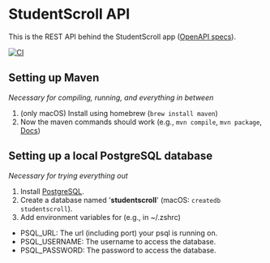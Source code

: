 # StudentScroll API

This is the REST API behind the StudentScroll app ([OpenAPI specs](./openapi.yml)).

[![CI](https://github.com/Leo-Lem/StudentScrollAPI/actions/workflows/maven.yml/badge.svg)](https://github.com/Leo-Lem/StudentScrollAPI/actions/workflows/maven.yml)

## Setting up Maven

_Necessary for compiling, running, and everything in between_

1. (only macOS) Install using homebrew (`brew install maven`)
2. Now the maven commands should work (e.g., `mvn compile`, `mvn package`, [Docs](https://maven.apache.org/guides/getting-started/maven-in-five-minutes.html))

## Setting up a local PostgreSQL database

_Necessary for trying everything out_

1. Install [PostgreSQL](https://www.postgresql.org/download/).
2. Create a database named '**studentscroll**' (macOS: `createdb studentscroll`).
3. Add environment variables for (e.g., in ~/.zshrc)

- PSQL_URL: The url (including port) your psql is running on.
- PSQL_USERNAME: The username to access the database.
- PSQL_PASSWORD: The password to access the database.

